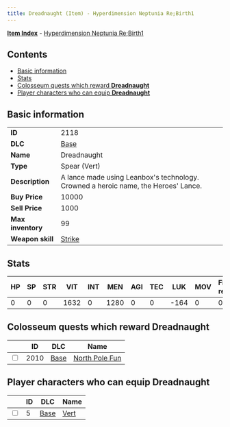 ```yaml
---
title: Dreadnaught (Item) - Hyperdimension Neptunia Re;Birth1
---
```


[**Item Index**](/neptunia/rb1/item/index.html) - [Hyperdimension Neptunia Re;Birth1](/neptunia/rb1)

## Contents

- [Basic information](#basic-information)
- [Stats](#stats)
- [Colosseum quests which reward **Dreadnaught**](#colosseum-quests-which-reward-dreadnaught)
- [Player characters who can equip **Dreadnaught**](#player-characters-who-can-equip-dreadnaught)

## Basic information

|   |   |
| -- | -- |
| **ID** | 2118 |
| **DLC** | [Base](/neptunia/rb1/dlc/1-base.html) |
| **Name** | Dreadnaught |
| **Type** | Spear (Vert) |
| **Description** | A lance made using Leanbox's technology. Crowned a heroic name, the Heroes' Lance. |
| **Buy Price** | 10000 |
| **Sell Price** | 1000 |
| **Max inventory** | 99 |
| **Weapon skill** | [Strike](/neptunia/rb1/skill/1-803-strike.html) |


## Stats

| HP | SP | STR | VIT | INT | MEN | AGI | TEC | LUK | MOV | Fire res. | Ice res. | Wind res. | Lightning res. |
| -- | -- | --- | --- | --- | --- | --- | --- | --- | --- | --------- | -------- | --------- | -------------- |
| 0 | 0 | 0 | 1632 | 0 | 1280 | 0 | 0 | -164 | 0 | 0 | 0 | 0 | 0 |


## Colosseum quests which reward **Dreadnaught**

|    | ID | DLC | Name |
| -- | -- | --- | ---- |
| <input type="checkbox" id="rb1-colosseum-1-2010" class="trackbox" /> | 2010 | [Base](/neptunia/rb1/dlc/1-base.html) | [North Pole Fun](/neptunia/rb1/colosseum/1-2010-north-pole-fun.html) |


## Player characters who can equip **Dreadnaught**

|    | ID | DLC | Name |
| -- | -- | --- | ---- |
| <input type="checkbox" id="rb1-player-1-5" class="trackbox" /> | 5 | [Base](/neptunia/rb1/dlc/1-base.html) | [Vert](/neptunia/rb1/player/1-5-vert.html) |
